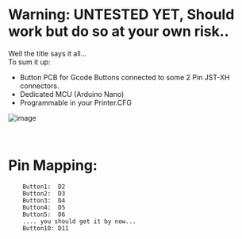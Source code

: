 # Warning: UNTESTED YET, Should work but do so at your own risk..

Well the title says it all...
<br>
To sum it up:
* Button PCB for Gcode Buttons connected to some 2 Pin JST-XH connectors.
* Dedicated MCU (Arduino Nano)
* Programmable in your Printer.CFG

![image](https://user-images.githubusercontent.com/54855101/147841593-b75cf2ec-2bd8-4ac4-8659-7630be93dd28.png)

<br>

# Pin Mapping:
``` 
    Button1:  D2 
    Button2:  D3
    Button3:  D4
    Button4:  D5
    Button5:  D6
    .... you should get it by now...
    Button10: D11 
```
